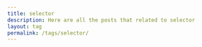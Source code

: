 ```yaml
---
title: selector
description: Here are all the posts that related to selector
layout: tag
permalink: /tags/selector/
---
```

